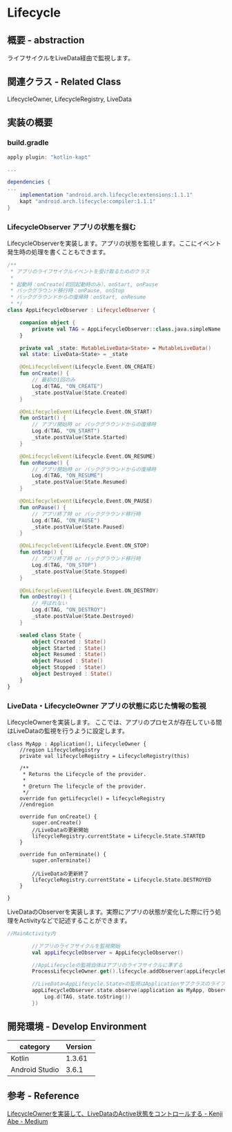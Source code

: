 # Lifecycle

## 概要 - abstraction

ライフサイクルをLiveData経由で監視します。

## 関連クラス - Related Class
LifecycleOwner, LifecycleRegistry, LiveData

## 実装の概要

### build.gradle

```groovy
apply plugin: "kotlin-kapt"

...

dependencies {
...
    implementation "android.arch.lifecycle:extensions:1.1.1"
    kapt "android.arch.lifecycle:compiler:1.1.1"
}
```

### LifecycleObserver アプリの状態を掴む

LifecycleObserverを実装します。アプリの状態を監視します。ここにイベント発生時の処理を書くこともできます。

```kotlin : AppLifecycleObserver.kt
/**
 * アプリのライフサイクルイベントを受け取るためのクラス
 *
 * 起動時：onCreate(初回起動時のみ）、onStart, onPause
 * バックグラウンド移行時：onPause, onStop
 * バックグラウンドからの復帰時：onStart, onResume
 * */
class AppLifecycleObserver : LifecycleObserver {

    companion object {
        private val TAG = AppLifecycleObserver::class.java.simpleName
    }

    private val _state: MutableLiveData<State> = MutableLiveData()
    val state: LiveData<State> = _state

    @OnLifecycleEvent(Lifecycle.Event.ON_CREATE)
    fun onCreate() {
        // 最初の1回のみ
        Log.d(TAG, "ON_CREATE")
        _state.postValue(State.Created)
    }

    @OnLifecycleEvent(Lifecycle.Event.ON_START)
    fun onStart() {
        // アプリ開始時 or バックグラウンドからの復帰時
        Log.d(TAG, "ON_START")
        _state.postValue(State.Started)
    }

    @OnLifecycleEvent(Lifecycle.Event.ON_RESUME)
    fun onResume() {
        // アプリ開始時 or バックグラウンドからの復帰時
        Log.d(TAG, "ON_RESUME")
        _state.postValue(State.Resumed)
    }

    @OnLifecycleEvent(Lifecycle.Event.ON_PAUSE)
    fun onPause() {
        // アプリ終了時 or バックグラウンド移行時
        Log.d(TAG, "ON_PAUSE")
        _state.postValue(State.Paused)
    }

    @OnLifecycleEvent(Lifecycle.Event.ON_STOP)
    fun onStop() {
        // アプリ終了時 or バックグラウンド移行時
        Log.d(TAG, "ON_STOP")
        _state.postValue(State.Stopped)
    }

    @OnLifecycleEvent(Lifecycle.Event.ON_DESTROY)
    fun onDestroy() {
        // 呼ばれない
        Log.d(TAG, "ON_DESTROY")
        _state.postValue(State.Destroyed)
    }

    sealed class State {
        object Created : State()
        object Started : State()
        object Resumed : State()
        object Paused : State()
        object Stopped : State()
        object Destroyed : State()
    }
}
```

### LiveData・LifecycleOwner アプリの状態に応じた情報の監視

LifecycleOwnerを実装します。
ここでは、アプリのプロセスが存在している間はLiveDataの監視を行うように設定します。

```kotlin: MyApp.kt
class MyApp : Application(), LifecycleOwner {
    //region LifecycleRegistry
    private val lifecycleRegistry = LifecycleRegistry(this)

    /**
     * Returns the Lifecycle of the provider.
     *
     * @return The lifecycle of the provider.
     */
    override fun getLifecycle() = lifecycleRegistry
    //endregion

    override fun onCreate() {
        super.onCreate()
        //LiveDataの更新開始
        lifecycleRegistry.currentState = Lifecycle.State.STARTED
    }

    override fun onTerminate() {
        super.onTerminate()

        //LiveDataの更新終了
        lifecycleRegistry.currentState = Lifecycle.State.DESTROYED
    }

}
```

LiveDataのObserverを実装します。実際にアプリの状態が変化した際に行う処理をActivityなどで記述することができます。

```kotlin:MainActivity.kt
//MainActivity内

		//アプリのライフサイクルを監視開始
        val appLifecycleObserver = AppLifecycleObserver()

        //AppLifecycleの監視自体はアプリのライフサイクルに準ずる
        ProcessLifecycleOwner.get().lifecycle.addObserver(appLifecycleObserver)

        //LiveData<AppLifecycle.State>の監視はApplicationサブクラスのライフサイクルに準じて行われる
        appLifecycleObserver.state.observe(application as MyApp, Observer { state ->
            Log.d(TAG, state.toString())
        })
```

## 開発環境 - Develop Environment

|category | Version|
|---|---|
| Kotlin | 1.3.61 |
| Android Studio | 3.6.1 |

## 参考 - Reference

[LifecycleOwnerを実装して、LiveDataのActive状態をコントロールする - Kenji Abe - Medium](https://medium.com/@star_zero/lifecycleowner%E3%82%92%E5%AE%9F%E8%A3%85%E3%81%97%E3%81%A6-livedata%E3%81%AEactive%E7%8A%B6%E6%85%8B%E3%82%92%E3%82%B3%E3%83%B3%E3%83%88%E3%83%AD%E3%83%BC%E3%83%AB%E3%81%99%E3%82%8B-2aed692f4666)
